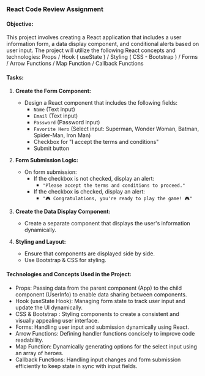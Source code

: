 ### **React Code Review Assignment**  

#### **Objective:**  
This project involves creating a React application that includes a user information form, a data display component, and conditional alerts based on user input. The project will utilize the following React concepts and technologies:
Props / Hook ( useState ) / Styling ( CSS - Bootstrap ) / Forms / Arrow Functions / Map Function / Callback Functions 

#### **Tasks:**  

1. **Create the Form Component:**  
   - Design a React component that includes the following fields:  
     - `Name` (Text input)  
     - `Email` (Text input)  
     - `Password` (Password input)  
     - `Favorite Hero` (Select input: Superman, Wonder Woman, Batman, Spider-Man, Iron Man)
     - Checkbox for "I accept the terms and conditions"  
     - Submit button  

2. **Form Submission Logic:**  
   - On form submission:  
     - If the checkbox is not checked, display an alert:  
       - `"Please accept the terms and conditions to proceed."`  
     - If the checkbox **is** checked, display an alert:  
       - `"🎮 Congratulations, you're ready to play the game! 🎮"`  
       
3. **Create the Data Display Component:**  
   - Create a separate component that displays the user's information dynamically.  

4. **Styling and Layout:**  
   - Ensure that components are displayed side by side.  
   - Use Bootstrap & CSS for styling.



#### **Technologies and Concepts Used in the Project:**  
 - Props: Passing data from the parent component (App) to the child component (UserInfo) to enable data sharing between components.
 - Hook (useState Hook): Managing form state to track user input and update the UI dynamically.
 - CSS & Bootstrap : Styling components to create a consistent and visually appealing user interface.
 - Forms: Handling user input and submission dynamically using React.
 - Arrow Functions: Defining handler functions concisely to improve code readability.
 - Map Function: Dynamically generating options for the select input using an array of heroes.
 - Callback Functions: Handling input changes and form submission efficiently to keep state in sync with input fields.

